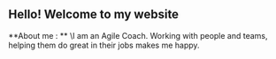 ## Hello! Welcome to my website

**About me : **
\I am an Agile Coach. Working with people and teams, helping them do great in their jobs makes me happy. 
